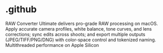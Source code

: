 # .github
RAW Converter Ultimate delivers pro-grade RAW processing on macOS. Apply accurate camera profiles, white balance, tone curves, and lens corrections; sync edits across shoots; and export multiple outputs (JPEG/TIFF/PNG/DNG) with color-space control and tokenized naming. Multithreaded performance on Apple Silicon
